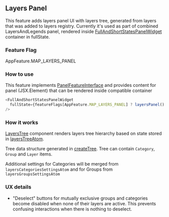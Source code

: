 ## Layers Panel

This feature adds layers panel UI with layers tree, generated from layers that was added to layers registry.
Currently it's used as part of combined LayersAndLegends panel, rendered inside [FullAndShortStatesPanelWidget](/src/widgets/FullAndShortStatesPanelWidget/index.tsx) container in fullState.

### Feature Flag

AppFeature.MAP_LAYERS_PANEL

### How to use

This feature implements [PanelFeatureInterface](/src/types/featuresTypes.ts) and provides content for panel (JSX.Element) that can be rendered inside compatible container

```ts
<FullAndShortStatesPanelWidget
  fullState={featureFlags[AppFeature.MAP_LAYERS_PANEL] ? layersPanel() : null}
/>
```

### How it works

[LayersTree](/src/features/layers_panel/components/LayersTree/LayersTree.tsx) component renders layers tree hierarchy based on state stored in [layersTreeAtom](/src/core/logical_layers/atoms/layersTree/layersTree.ts).

Tree data structure generated in [createTree](/src/core/logical_layers/atoms/layersTree/createTree.ts).
Tree can contain `Category`, `Group` and `Layer` items.

Additional settings for Categories will be merged from `layersCategoriesSettingsAtom` and for Groups from `layersGroupsSettingsAtom`

### UX details

- "Deselect" buttons for mutually exclusive groups and categories become disabled when none of their layers are active. This prevents confusing interactions when there is nothing to deselect.
